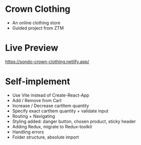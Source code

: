 # Crown Clothing

- An online clothing store
- Guided project from ZTM

# Live Preview

https://sondo-crown-clothing.netlify.app/

# Self-implement

- Use Vite instead of Create-React-App
- Add / Remove from Cart
- Increase / Decrease cartItem quantity
- Specify exact cartItem quantity + validate input
- Routing + Navigating
- Styling added: danger button, chosen product, sticky header
- Adding Redux, migrate to Redux-toolkit
- Handling errors
- Folder structure, absolute import

